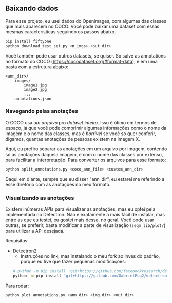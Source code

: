 ## Baixando dados

Para esse projeto, eu usei dados do Openimages, com algumas das classes que mais aparecem no COCO. Você pode baixar uma dataset com essas mesmas características seguindo os passos abaixo.

```bash
pip install fiftyone
python download_test_set.py <n_imgs> <out_dir>
```

Você também pode usar outros datasets, se quiser. Só salve as annotations no formato do COCO (https://cocodataset.org/#format-data), e em uma pasta com a estrutura abaixo:
```
<ann_dir>/
	images/
		image1.jpg
		image2.jpg
		...
	annotations.json
```

### Navegando pelas anotações

O COCO usa _um arquivo_ pro _dataset inteiro_. Isso é ótimo em termos de espaço, já que você pode comprimir algumas informações como o nome da imagem e o nome das classes, mas é _horrível_ se você só quer conferir, digamos, quantas anotações de pessoas existem na imagem X.

Aqui, eu prefiro separar as anotações em um arquivo por imagem, contendo só as anotações daquela imagem, e com o nome das classes por extenso, para facilitar a interpretação. Para converter os arquivos para esse formato:

```bash
python split_annotations.py <coco_ann_file> <custom_ann_dir>
```

Daqui em diante, sempre que eu disser "ann_dir", eu estarei me referindo a esse diretório com as anotações no meu formato.

### Visualizando as anotações

Existem inúmeras APIs para visualizar as anotações, mas eu optei pela implementada no Detectron. Não é exatamente a mais fácil de instalar, mas entre as que eu testei, eu gostei mais dessa, no geral. Você pode usar outras, se preferir, basta modificar a parte de visualização (`segm_lib/plot/`) para utilizar a API desejada.

Requisitos:
* [Detectron2](https://detectron2.readthedocs.io/en/latest/tutorials/install.html)
	* Instruções no link, mas instalando o meu fork ao invés do padrão, porque eu tive que fazer pequenas modificações:
	```bash
	# python -m pip install 'git+https://github.com/facebookresearch/detectron2.git
	python -m pip install 'git+https://github.com/GabrielEug2/detectron2.git
	```

Para rodar:
```bash
python plot_annotations.py <ann_dir> <img_dir> <out_dir>
```